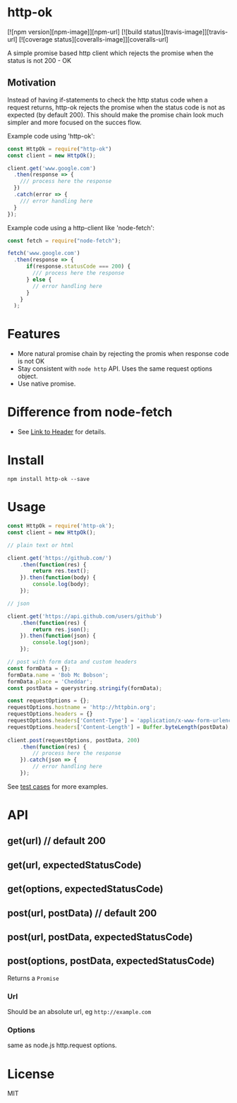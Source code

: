 http-ok
==========

[![npm version][npm-image]][npm-url]
[![build status][travis-image]][travis-url]
[![coverage status][coveralls-image]][coveralls-url]

A simple promise based http client which rejects the promise when the status is not 200 - OK


## Motivation

Instead of having if-statements to check the http status code when a request returns, http-ok rejects the promise when the status code is not as expected (by default 200). This should make the promise chain look much simpler and more focused on the succes flow.

Example code using 'http-ok':
```javascript
const HttpOk = require("http-ok")
const client = new HttpOk(); 

client.get('www.google.com')
  .then(response => {
    /// process here the response
  })
  .catch(error => {
    /// error handling here
  }
});
```

Example code using a http-client like 'node-fetch':
```javascript
const fetch = require("node-fetch");

fetch('www.google.com')
  .then(response => {
      if(response.statusCode === 200) {
        /// process here the response
      } else {
        // error handling here
      }
    }
  );

```

# Features

- More natural promise chain by rejecting the promis when response code is not OK
- Stay consistent with `node http` API. Uses the same request options object.
- Use native promise.


# Difference from node-fetch

- See [Link to Header](#motivation) for details.

# Install

`npm install http-ok --save`


# Usage

```javascript
const HttpOk = require('http-ok');
const client = new HttpOk();

// plain text or html

client.get('https://github.com/')
	.then(function(res) {
		return res.text();
	}).then(function(body) {
		console.log(body);
	});

// json

client.get('https://api.github.com/users/github')
	.then(function(res) {
		return res.json();
	}).then(function(json) {
		console.log(json);
	});

// post with form data and custom headers
const formData = {};
formData.name = 'Bob Mc Bobson';
formData.place = 'Cheddar';
const postData = querystring.stringify(formData);

const requestOptions = {};
requestOptions.hostname = 'http://httpbin.org';
requestOptions.headers = {}
requestOptions.headers['Content-Type'] = 'application/x-www-form-urlencoded';
requestOptions.headers['Content-Length'] = Buffer.byteLength(postData);
        
client.post(requestOptions, postData, 200)
	.then(function(res) {
		// process here the response
	}).catch(json => {
		// error handling here
	});

```

See [test cases](https://github.com/codedearta/http-ok/test) for more examples.


# API

## get(url) // default 200
## get(url, expectedStatusCode)
## get(options, expectedStatusCode)

## post(url, postData) // default 200
## post(url, postData, expectedStatusCode)
## post(options, postData, expectedStatusCode)


Returns a `Promise`

### Url

Should be an absolute url, eg `http://example.com`

### Options

same as node.js http.request options.

# License

MIT


